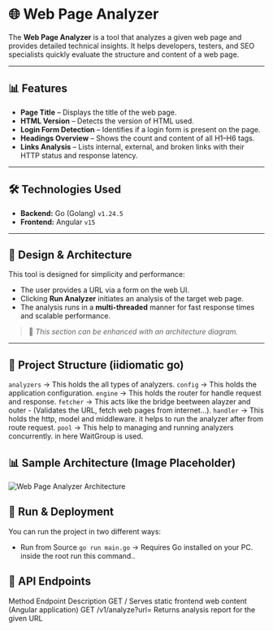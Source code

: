 # 🌐 Web Page Analyzer

The **Web Page Analyzer** is a tool that analyzes a given web page and provides detailed technical insights. It helps developers, testers, and SEO specialists quickly evaluate the structure and content of a web page.

---

## 📊 Features

- **Page Title** – Displays the title of the web page.
- **HTML Version** – Detects the version of HTML used.
- **Login Form Detection** – Identifies if a login form is present on the page.
- **Headings Overview** – Shows the count and content of all H1–H6 tags.
- **Links Analysis** – Lists internal, external, and broken links with their HTTP status and response latency.

---

## 🛠️ Technologies Used

- **Backend:** Go (Golang) `v1.24.5`
- **Frontend:** Angular `v15`

---

## 🧩 Design & Architecture

This tool is designed for simplicity and performance:

- The user provides a URL via a form on the web UI.
- Clicking **Run Analyzer** initiates an analysis of the target web page.
- The analysis runs in a **multi-threaded** manner for fast response times and scalable performance.

> 📌 *This section can be enhanced with an architecture diagram.*

---

## 📁 Project Structure (iidiomatic go)
`analyzers`  -> This holds the all types of analyzers.
`config`    -> This holds the application configuration.
`engine`    -> This holds the router for handle request and response.
`fetcher`    -> This acts like the bridge beetween alayzer and outer - (Validates the URL, fetch web pages from internet...).
`handler`    -> This holds the http, model and middleware. it helps to run the analyzer after from route request.
`pool`    -> This help to managing and running analyzers concurrently. in here WaitGroup is used.

## 📊 Sample Architecture (Image Placeholder)
![Web Page Analyzer Architecture](https://www.canva.com/design/DAGvMgPw7eQ/so7hyjJ7WTugcT1LPKhUzA/view?utm_content=DAGvMgPw7eQ&utm_campaign=designshare&utm_medium=link2&utm_source=uniquelinks&utlId=hcc75bbada1)

## 🚀 Run & Deployment
You can run the project in two different ways:

- Run from Source
    `go run main.go` -> Requires Go installed on your PC. inside the root run this command..


## 🔌 API Endpoints
Method	Endpoint	Description
GET	/	Serves static frontend web content (Angular application)
GET	/v1/analyze?url=<URL>	Returns analysis report for the given URL


